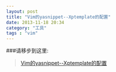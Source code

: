 ```yaml
---
layout: post
title: "Vim的yasnippet--Xptemplate的配置"
date: 2013-11-18 20:34
category: "工具"
tags : "vim" 
---
```


###请移步到这里:
>
>[Vim的yasnippet--Xptemplate的配置](http://qing.blog.sina.com.cn/1856078452/6ea18274330034gy.html)
>
